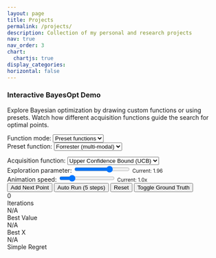 ```yaml
---
layout: page
title: Projects
permalink: /projects/
description: Collection of my personal and research projects
nav: true
nav_order: 3
chart:
  chartjs: true
display_categories:
horizontal: false
---
```


<!-- pages/projects.md -->

<div class="bayesian-optimization-demo mb-5">
  <h3>Interactive BayesOpt Demo</h3>
  <p>Explore Bayesian optimization by drawing custom functions or using presets. Watch how different acquisition functions guide the search for optimal points.</p>
  
  <!-- Function Selection and Drawing -->
  <div class="function-controls mb-4">
    <div class="row">
      <div class="col-md-6">
        <label for="functionModeSelect">Function mode:</label>
        <select class="form-control" id="functionModeSelect">
          <option value="preset" selected>Preset functions</option>
          <option value="draw">Draw your own</option>
        </select>
      </div>
      <div class="col-md-6" id="presetFunctionGroup">
        <label for="presetFunctionSelect">Preset function:</label>
        <select class="form-control" id="presetFunctionSelect">
          <option value="forrester" selected>Forrester (multi-modal)</option>
          <option value="sinc">Sinc function</option>
          <option value="quadratic">Simple quadratic</option>
          <option value="branin">Branin function</option>
          <option value="rosenbrock">Rosenbrock (1D slice)</option>
        </select>
      </div>
    </div>
  </div>

  <!-- Drawing Canvas (hidden by default) -->
  <div id="drawingSection" class="drawing-section" style="display: none;">
    <h5>Draw Your Objective Function</h5>
    <p class="small text-muted">Click and drag on the canvas below to draw your objective function. The function will be smoothed automatically.</p>
    <canvas id="drawingCanvas" class="drawing-canvas"></canvas>
    <div class="drawing-controls mt-2">
      <button id="clearDrawing" class="btn btn-secondary btn-sm">Clear Drawing</button>
      <button id="smoothDrawing" class="btn btn-info btn-sm">Smooth Function</button>
      <button id="confirmDrawing" class="btn btn-success btn-sm">Use This Function</button>
    </div>
  </div>

  <!-- Main Visualization -->
  <canvas id="bayesianOptimizationChart"></canvas>
  
  <!-- Controls -->
  <div class="controls-section mt-4">
    <div class="row">
      <div class="col-md-4">
        <label for="acquisitionFunctionSelect">Acquisition function:</label>
        <select class="form-control" id="acquisitionFunctionSelect">
          <option value="UCB" selected>Upper Confidence Bound (UCB)</option>
          <option value="EI">Expected Improvement (EI)</option>
          <option value="TS">Thompson Sampling (TS)</option>
          <option value="PI">Probability of Improvement (PI)</option>
        </select>
      </div>
      <div class="col-md-4">
        <label for="explorationParam">Exploration parameter:</label>
        <input type="range" class="form-range" id="explorationParam" min="0.1" max="3.0" step="0.1" value="1.96">
        <small class="form-text text-muted">Current: <span id="explorationValue">1.96</span></small>
      </div>
      <div class="col-md-4">
        <label for="animationSpeed">Animation speed:</label>
        <input type="range" class="form-range" id="animationSpeed" min="0.5" max="3.0" step="0.1" value="1.0">
        <small class="form-text text-muted">Current: <span id="speedValue">1.0</span>x</small>
      </div>
    </div>
  </div>

  <!-- Action Buttons -->
  <div class="action-buttons mt-3">
    <button id="addSamplePoint" class="btn btn-primary">Add Next Point</button>
    <button id="autoRunButton" class="btn btn-success ml-2">Auto Run (5 steps)</button>
    <button id="resetDemoButton" class="btn btn-secondary ml-2">Reset</button>
    <button id="toggleTruth" class="btn btn-outline-info ml-2">Toggle Ground Truth</button>
  </div>

  <!-- Status Display -->
  <div class="status-display mt-4">
    <div class="row">
      <div class="col-md-3">
        <div class="stat-card">
          <div class="stat-value" id="iterationCount">0</div>
          <div class="stat-label">Iterations</div>
        </div>
      </div>
      <div class="col-md-3">
        <div class="stat-card">
          <div class="stat-value" id="bestValue">N/A</div>
          <div class="stat-label">Best Value</div>
        </div>
      </div>
      <div class="col-md-3">
        <div class="stat-card">
          <div class="stat-value" id="bestX">N/A</div>
          <div class="stat-label">Best X</div>
        </div>
      </div>
      <div class="col-md-3">
        <div class="stat-card">
          <div class="stat-value" id="regret">N/A</div>
          <div class="stat-label">Simple Regret</div>
        </div>
      </div>
    </div>
  </div>
<script src="{{ '/assets/js/bayesian-optimization-demo.js' | relative_url }}"></script>